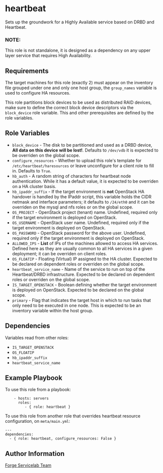 heartbeat
=========

Sets up the groundwork for a Highly Available service based on DRBD and Heartbeat.

### NOTE:
This role is not standalone, it is designed as a dependency on any upper layer service that requires High Availability.

Requirements
------------

The target machines for this role (exactly 2) must appear on the inventory file grouped under one and only one host group, the `group_names` variable is used to configure HA resources.

This role partitions block devices to be used as distributed RAID devices, make sure to define the correct block device descriptors via the `block_device` role variable. This and other prerequisites are defined by the role variables.

Role Variables
--------------

- `block_device` - The disk to be partitioned and used as a DRBD device, **All data on this device will be lost!**. Defaults to `/dev/vdb` it is expected to be overriden on the global scope.
- `configure_resources` - Whether to upload this role's template for `/etc/heartbeat/haresources` or leave unconfigure for a client role to fill in. Defaults to `True`.
- `hb_auth` - A random string of characters for heartbeat node authentication. While it has a default value, it is expected to be overriden on a HA cluster basis.
- `hb_ipaddr_suffix` - If the target environment is **not** OpenStack HA handover is handled by the IPaddr script, this variable holds the CIDR netmask and interface parameters; it defaults to `/24/eth0` and it can be overriden on the mysql and nfs roles or on the global scope.
- `OS_PROJECT` - OpenStack project (tenant) name. Undefined, required only if the target environment is deployed on OpenStack.
- `OS_USERNAME` - OpenStack user name. Undefined, required only if the target environment is deployed on OpenStack.
- `OS_PASSWORD` - OpenStack password for the above user. Undefined, required only if the target environment is deployed on OpenStack.
- `ALLOWED_IPS` - **List** of IPs of the machines allowed to access HA services. Defined here as they are usually common to all HA services in a given deployment; it can be overriden on client roles.
- `OS_FLOATIP` - Floating (Virtual) IP assigned to the HA cluster. Expected to be declared on dependent roles or overriden on the global scope.
- `heartbeat_service_name` - Name of the service to run on top of the Heartbeat/DRBD infrastructure. Expected to be declared on dependent roles or overriden on the global scope.
- `IS_TARGET_OPENSTACK` - Boolean defining whether the target environment is deployed on OpenStack. Expected to be declared on the global scope.
- `primary` - Flag that indicates the target host in which to run tasks that only need to be executed in one node. This is expected to be an inventory variable within the host group.

Dependencies
------------

Variables read from other roles:
- `IS_TARGET_OPENSTACK`
- `OS_FLOATIP`
- `hb_ipaddr_suffix`
- `heartbeat_service_name`

Example Playbook
-------------------------

To use this role from a playbook:

```
    - hosts: servers
      roles:
         - { role: heartbeat }
```

To use this role from another role that overrides heartbeat resource configuration, on `meta/main.yml`:

```
---
dependencies:
  - { role: heartbeat, configure_resources: False }
```

Author Information
------------------

[Forge Servicelab Team](http://forgeservicelab.fi)
